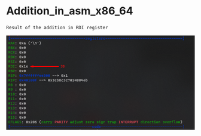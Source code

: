 # Addition_in_asm_x86_64

```
Result of the addition in RDI register
```
![alt text](https://github.com/Tundara/Addition_in_asm_x86_64/blob/main/Screenshot_26.png)

